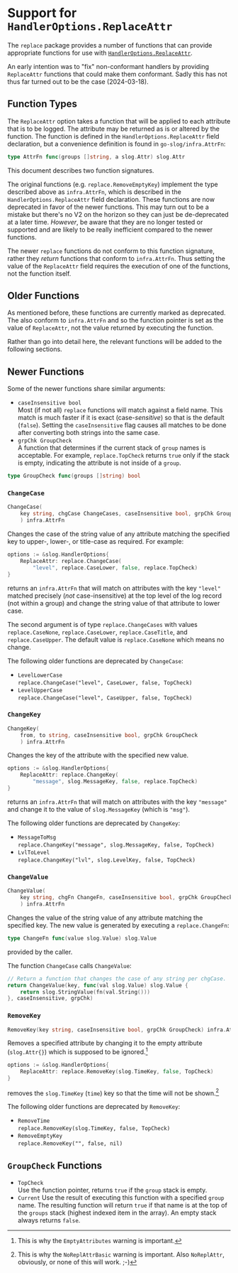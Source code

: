 # Support for `HandlerOptions.ReplaceAttr`

The `replace` package provides a number of functions that can provide appropriate functions for use with
[`HandlerOptions.ReplaceAttr`](https://pkg.go.dev/golang.org/x/exp/slog#HandlerOptions).

An early intention was to "fix" non-conformant handlers by providing
`ReplaceAttr` functions that could make them conformant.
Sadly this has not thus far turned out to be the case (2024-03-18).

## Function Types

The `ReplaceAttr` option takes a function that will be applied to each attribute that is to be logged.
The attribute may be returned as is or altered by the function.
The function is defined in the `HandlerOptions.ReplaceAttr` field declaration,
but a convenience definition is found in `go-slog/infra.AttrFn`:

```go
type AttrFn func(groups []string, a slog.Attr) slog.Attr
```

This document describes two function signatures.

The original functions (e.g. `replace.RemoveEmptyKey`)
implement the type described above as `infra.AttrFn`,
which is described in the `HandlerOptions.ReplaceAttr` field declaration.
These functions are now deprecated in favor of the newer functions.
This may turn out to be a mistake but there's no V2 on the horizon
so they can just be de-deprecated at a later time.
_However_, be aware that they are no longer tested or supported and are
likely to be really inefficient compared to the newer functions.

The newer `replace` functions do not conform to this function signature,
rather they _return_ functions that conform to `infra.AttrFn`.
Thus setting the value of the `ReplaceAttr` field requires the execution
of one of the functions, not the function itself.

## Older Functions

As mentioned before, these functions are currently marked as deprecated.
The also conform to `infra.AttrFn` and so the function pointer is set
as the value of `ReplaceAttr`, not the value returned by executing the function.

Rather than go into detail here, the relevant functions will be added
to the following sections.

## Newer Functions

Some of the newer functions share similar arguments:

* `caseInsensitive bool`  
  Most (if not all) `replace` functions will match against a field name.
  This match is much faster if it is exact (case-_sensitive_) so that is the default (`false`).
  Setting the `caseInsensitive` flag causes all matches to be done after converting
  both strings into the same case.
* `grpChk GroupCheck`  
  A function that determines if the current stack of `group` names is acceptable.
  For example, `replace.TopCheck` returns `true` only if the stack is empty,
  indicating the attribute is not inside of a `group`.

```go
type GroupCheck func(groups []string) bool
```

### `ChangeCase`

```go
ChangeCase(
	key string, chgCase ChangeCases, caseInsensitive bool, grpChk GroupCheck
	) infra.AttrFn
```

Changes the case of the string value of any attribute matching the specified key to
upper-, lower-, or title-case as required. For example:
```go
options := &slog.HandlerOptions{
	ReplaceAttr: replace.ChangeCase(
		"level", replace.CaseLower, false, replace.TopCheck)
}
```
returns an `infra.AttrFn` that will match on attributes with
the key `"level"` matched precisely (_not_ case-insensitive)
at the top level of the log record (not within a group)
and change the string value of that attribute to lower case.

The second argument is of type `replace.ChangeCases` with values
`replace.CaseNone`, `replace.CaseLower`, `replace.CaseTitle`, and `replace.CaseUpper`.
The default value is `replace.CaseNone` which means no change.

The following older functions are deprecated by `ChangeCase`:

* `LevelLowerCase`  
  `replace.ChangeCase("level", CaseLower, false, TopCheck)`
* `LevelUpperCase`  
  `replace.ChangeCase("level", CaseUpper, false, TopCheck)`

### `ChangeKey`

```go
ChangeKey(
	from, to string, caseInsensitive bool, grpChk GroupCheck
	) infra.AttrFn
```

Changes the key of the attribute with the specified new value.
```go
options := &slog.HandlerOptions{
	ReplaceAttr: replace.ChangeKey(
		"message", slog.MessageKey, false, replace.TopCheck)
}
```
returns an `infra.AttrFn` that will match on attributes with the key `"message"` and
change it to the value of `slog.MessageKey` (which is `"msg"`).

The following older functions are deprecated by `ChangeKey`:

* `MessageToMsg`  
  `replace.ChangeKey("message", slog.MessageKey, false, TopCheck)`
* `LvlToLevel`  
  `replace.ChangeKey("lvl", slog.LevelKey, false, TopCheck)`

### `ChangeValue`

```go
ChangeValue(
	key string, chgFn ChangeFn, caseInsensitive bool, grpChk GroupCheck
	) infra.AttrFn
```

Changes the value of the string value of any attribute matching the specified key.
The new value is generated by executing a `replace.ChangeFn`:
```go
type ChangeFn func(value slog.Value) slog.Value
```
provided by the caller.

The function `ChangeCase` calls `ChangeValue`:
```go
// Return a function that changes the case of any string per chgCase.
return ChangeValue(key, func(val slog.Value) slog.Value {
    return slog.StringValue(fn(val.String()))
}, caseInsensitive, grpChk)
```

### `RemoveKey`

```go
RemoveKey(key string, caseInsensitive bool, grpChk GroupCheck) infra.AttrFn
```

Removes a specified attribute by changing it to
the empty attribute (`slog.Attr{}`) which is supposed to be ignored.[^1]
```go
options := &slog.HandlerOptions{
	ReplaceAttr: replace.RemoveKey(slog.TimeKey, false, TopCheck)
}
```
removes the `slog.TimeKey` (`time`) key so that the time will not be shown.[^2]

The following older functions are deprecated by `RemoveKey`:

* `RemoveTime`  
  `replace.RemoveKey(slog.TimeKey, false, TopCheck)`
* `RemoveEmptyKey`  
  `replace.RemoveKey("", false, nil)`

## `GroupCheck` Functions

* `TopCheck`  
  Use the function pointer, returns `true` if the `group` stack is empty.
* `Current`
  Use the result of executing this function with a specified `group` name.
  The resulting function will return `true` if that name is at the top
  of the `groups` stack (highest indexed item in the array).
  An empty stack always returns `false`.

[^1]: This is why the `EmptyAttributes` warning is important.

[^2]: This is why the `NoReplAttrBasic` warning is important.
Also `NoReplAttr`, obviously, or none of this will work. ;-)